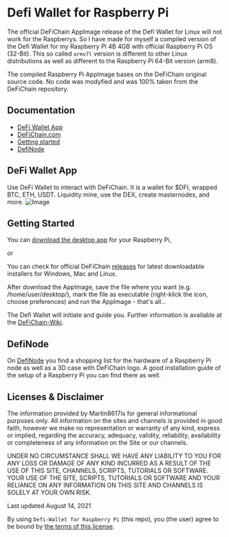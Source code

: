 # Defi Wallet for Raspberry Pi

The official DeFiChain AppImage release of the Defi Wallet for Linux will not work for the Raspberrys. So I have made for myself a compiled version of the Defi Wallet for my Raspberry Pi 4B 4GB with official Raspberry Pi OS (32-Bit). This so called `armv7l` version is different to other Linux distributions as well as different to the Raspberry Pi 64-Bit version (arm8). 

The compiled Raspberry Pi AppImage bases on the DeFiChain original source code. No code was modyfied and was 100% taken from the DeFiChain repository.


## Documentation

- [DeFi Wallet App](#DeFi-Wallet-App)
- [DeFiChain.com](https://defichain.com/)
- [Getting started](#getting-started)
- [DefiNode](#DefiNode)


## DeFi Wallet App

Use DeFi Wallet to interact with DeFiChain. It is a wallet for \$DFI, wrapped BTC, ETH, USDT. Liquidity mine, use the DEX, create masternodes, and more.
![Image](https://defichain.com/img/app/liquidity@2x.png)


## Getting Started

You can [download the desktop app](https://github.com/Martin8617/Defi-Wallet-for-Raspberry-Pi/releases) for your Raspberry Pi,

or

You can check for official DeFiChain [releases](https://github.com/DeFiCh/app/releases) for latest downloadable installers for Windows, Mac and Linux.

After download the AppImage, save the file where you want (e.g. /home/user/desktop/), mark the file as executable (right-klick the icon, choose preferences) and run the AppImage - that's all...

The Defi Wallet will initiate and guide you. Further information is available at the [DeFiChain-Wiki](https://defichain-wiki.com/wiki/DeFi_Wallet).


## DefiNode

On [DefiNode](https://github.com/DefiNode/DeFiNode) you find a shopping list for the hardware of a Raspberry Pi node as well as a 3D case with DeFiChain logo. A good installation guide of the setup of a Raspberry Pi you can find there as well.


## Licenses & Disclaimer

The information provided by Martin8617is for general informational purposes only. All information on the sites and channels is provided in good faith, however we make no representation or warranty of any kind, express or implied, regarding the accuracy, adequacy, validity, reliability, availability or completeness of any information on the Site or our channels.

UNDER NO CIRCUMSTANCE SHALL WE HAVE ANY LIABILITY TO YOU FOR ANY LOSS OR DAMAGE OF ANY KIND INCURRED AS A RESULT OF THE USE OF THIS SITE, CHANNELS, SCRIPTS, TUTORIALS OR SOFTWARE. YOUR USE OF THE SITE, SCRIPTS, TUTORIALS OR SOFTWARE AND YOUR RELIANCE ON ANY INFORMATION ON THIS SITE AND CHANNELS IS SOLELY AT YOUR OWN RISK.

Last updated August 14, 2021


By using `Defi-Wallet for Raspberry Pi` (this repo), you (the user) agree to be bound by [the terms of this license](LICENSE).
